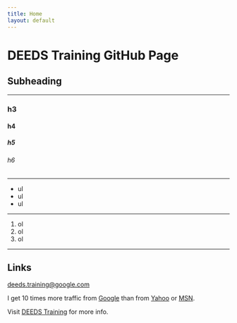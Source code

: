 ```yaml
---
title: Home
layout: default
---
```


DEEDS Training GitHub Page
==========================

Subheading
-
***

###    h3
####   h4
#####  h5
###### h6

***

- ul
- ul
- ul

***

1. ol
2. ol
3. ol

***

## Links
<deeds.training@google.com>

I get 10 times more traffic from [Google][] than from
[Yahoo][] or [MSN][].

  [google]: http://google.com/        "Google"
  [yahoo]:  http://search.yahoo.com/  "Yahoo Search"
  [msn]:    http://search.msn.com/    "MSN Search"

Visit [DEEDS Training][] for more info.

  [DEEDS Training]: http://www.utoronto.ca/deeds/training/ "DEEDS Training"

[id]: <http://example.com/>  "Optional Title Here"

